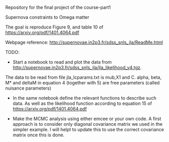  Repository for the final project of the course-part1 

Supernova constraints to Omega matter

The goal is reproduce Figure 9, and table 10  of https://arxiv.org/pdf/1401.4064.pdf

Webpage reference: http://supernovae.in2p3.fr/sdss_snls_jla/ReadMe.html


TODO: 
 - Start a notebook to read and plot the data from http://supernovae.in2p3.fr/sdss_snls_jla/jla_likelihood_v4.tgz.
 
 The data to be read from file jla_lcparams.txt is mub,X1 and C.  alpha, beta, M* and deltaM in equation 4 (together with 5) are free parameters (called nuisance parameters)
 
 - In the same notebook define the relevant functions to describe such data. As well as the likelihood function according to equation 15 of  https://arxiv.org/pdf/1401.4064.pdf
 
 - Make the MCMC analysis using either emcee or your own code. A first approach is to consider only diagonal covariance matrix we used in the simpler example. I will helpt to update this to use the correct covariance matrix once this is done. 
